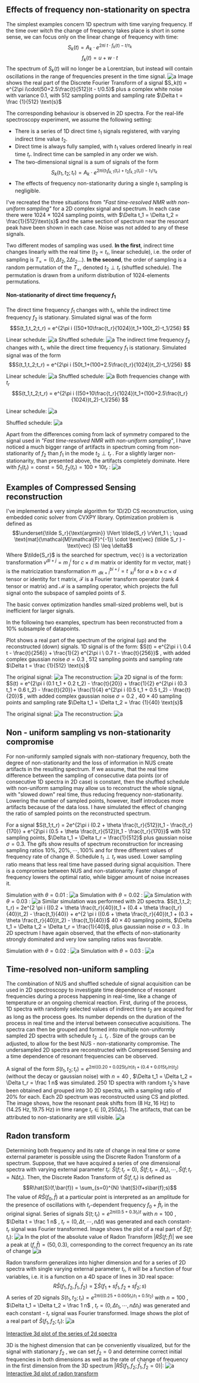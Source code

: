 ## Effects of frequency non-stationarity on spectra

The simplest examples concern 1D spectrum with time varying frequency.
If the time over witch the change of frequency takes place is short in some sense, we can focus only on the linear change of frequency with time:
$$S_k(t) = A_k \cdot e^{2\pi i \ t \cdot f_k(t) - t/\tau_k}$$
$$f_k(t) = u+w \cdot t$$
The spectrum of $S_k(t)$ will no longer be a Lorentzian, but instead will contain oscillations in the range of frequencies present in the time signal.
![a](https://github.com/w-smialek/NMR-signal-analysis/blob/main//1d_nonstat_example.png)
Image shows the real part of the Discrete Fourier Transform of a signal $S_k(t) = e^{2\pi i\cdot(50+2.5\frac{t}{512})t - t/0.5}$ plus a complex white noise with variance 0.1, with 512 sampling points and sampling rate $\Delta t = \frac {1}{512} \text{s}$

The corresponding behaviour is observed in 2D spectra. For the real-life spectroscopy experiment, we assume the following setting:
- There is a series of 1D direct time $t_1$ signals registered, with varying indirect time value $t_2$. 
- Direct time is always fully sampled, with $t_1$ values ordered linearly in real time 
  $t_r$. Indirect time can be sampled in any order we wish.
- The two-dimensional signal is a sum of signals of the form
$$S_k(t_1,t_2; t_r) = A_k \cdot e^{2 \pi i \left(t_1f_{k,1}(t_r)+t_2f_{k,2}(t_r)\right) - t_1/\tau_k}$$
- The effects of frequency non-stationarity during a single $t_1$ sampling is negligible.

I've recreated the three situations from *"Fast time-resolved NMR with non-uniform sampling"* for a 2D complex signal and spectrum.
In each case there were 1024 $\times$ 1024 sampling points, with $\Delta t_1 = \Delta t_2 = \frac{1}{512}\text{s}$ and the same section of spectrum near the resonant peak have been shown in each case. Noise was not added to any of these signals.

Two different modes of sampling was used. 
**In the first**, indirect time changes linearly with the real time ($t_2 \propto t_r$, linear schedule), i.e. the order of sampling is $T_{\propto} = (0, \Delta t_2, 2\Delta t_2 \dots)$. 
**In the second**, the order of sampling is a random permutation of the $T_{\propto}$, denoted $t_2 \perp t_r$ (shuffled schedule). 
The permutation is drawn from a uniform distribution of 1024-elements permutations.

#### Non-stationarity of direct time frequency $f_1$

The direct time frequency $f_1$ changes with $t_r$, while the indirect time frequency $f_2$ is stationary. Simulated signal was of the form
$$S(t_1,t_2;t_r) = e^{2\pi i ((50+10\frac{t_r}{1024})t_1+100t_2)-t_1/256} $$

Linear schedule:
![a](https://github.com/w-smialek/NMR-signal-analysis/blob/main/direct_lin.png)
Shuffled schedule:
![a](https://github.com/w-smialek/NMR-signal-analysis/blob/main/direct_perp.png)
The indirect time frequency $f_2$ changes with $t_r$, while the direct time frequency $f_1$ is stationary. Simulated signal was of the form
$$S(t_1,t_2;t_r) = e^{2\pi i (50t_1+(100+2.5\frac{t_r}{1024})t_2)-t_1/256} $$

Linear schedule:
![a](https://github.com/w-smialek/NMR-signal-analysis/blob/main/indirect_lin.png)
Shuffled schedule:
![a](https://github.com/w-smialek/NMR-signal-analysis/blob/main/indirect_perp.png)
Both frequencies change with $t_r$
$$S(t_1,t_2;t_r) = e^{2\pi i ((50+10\frac{t_r}{1024})t_1+(100+2.5\frac{t_r}{1024})t_2)-t_1/256} $$

Linear schedule:
![a](https://github.com/w-smialek/NMR-signal-analysis/blob/main/both_lin.png)

Shuffled schedule:
![a](https://github.com/w-smialek/NMR-signal-analysis/blob/main/both_perp.png)

Apart from the differences coming from lack of symmetry compared to the signal used in *"Fast time-resolved NMR with non-uniform sampling"*, I have noticed a much bigger range of artifacts in spectrum coming from non-stationarity of $f_2$  than $f_1$ in the mode $t_2 \perp t_r$ . For a slightly larger non-stationarity, than presented above, the artifacts completely dominate. Here with $f_1(t_r)=\text{const} = 50, \ f_2(t_r) = 100 + 10t_r$ :
![a](https://github.com/w-smialek/NMR-signal-analysis/blob/main/indirect_perp_big.png)
## Examples of Compressed Sensing reconstruction
I've implemented a very simple algorithm for 1D/2D CS reconstruction, using embedded conic solver from CVXPY library. Optimization problem is defined as $$\underset{\tilde S_r}{\text{argmin}} \lVert \tilde{S_r} \rVert_1 \ ; \quad \text{mat}(\mathcal{M}\mathcal{F}^{-1}) \cdot \text{vec} (\tilde S_r ) - \text{vec} (S) \leq \delta$$
Where $\tilde{S_r}$ is the searched for spectrum, $\text{vec}(\cdot)$ is a vectorization transformation $v^{di +j} = m_{\ j}^i$ for $c\times d$  m matrix or identity for m vector, $\text{mat}(\cdot)$ is the matricization transformation $m_{\ \ dk+l}^{bi+j} = t_{\ \ kl}^{ij}$ for $a\times b \times c \times d$ tensor or identity for t matrix, $\mathcal{F}$ is a Fourier transform operator (rank 4 tensor or matrix) and $\mathcal{M}$ is a sampling operator, which projects the full signal onto the subspace of sampled points of $S$.

The basic convex optimization handles small-sized problems well, but is inefficient for larger signals.

In the following two examples, spectrum has been reconstructed from a 10% subsample of datapoints.

Plot shows a real part of the spectrum of the original (up) and the reconstructed (down) signals. 
1D signal is of the form: $S(t) = e^{2\pi i \ 0.4 t - \frac{t}{256}} + \frac{1}{2} e^{2\pi i \ 0.7 t - \frac{t}{256}}$ , with added complex gaussian noise $\sigma = 0.3$ , 512 sampling points and sampling rate $\Delta t = \frac {1}{512} \text{s}$

The original signal:
![a](https://github.com/w-smialek/NMR-signal-analysis/blob/main/1d_rec_orig.png)
The reconstruction:
![a](https://github.com/w-smialek/NMR-signal-analysis/blob/main/1d_rec_rec.png)
2D signal is of the form: $S(t) = e^{2\pi i (0.1 t_1 + 0.2 t_2) - \frac{t}{20}} + \frac{1}{2} e^{2\pi i (0.3 t_1 + 0.6 t_2) - \frac{t}{20}}+ \frac{1}{4} e^{2\pi i (0.5 t_1 + 0.5 t_2) - \frac{t}{20}}$ , with added complex gaussian noise $\sigma = 0.2$ , $40\times 40$ sampling points and sampling rate $\Delta t_1 = \Delta t_2 = \frac {1}{40} \text{s}$

The original signal:
![a](https://github.com/w-smialek/NMR-signal-analysis/blob/main/2d_rec_orig1.png)
The reconstruction:
![a](https://github.com/w-smialek/NMR-signal-analysis/blob/main/2d_rec_rec1.png)
## Non - uniform sampling vs non-stationarity compromise

For non-uniformly sampled signals with non-stationary frequency, both the degree of non-stationarity and the loss of information in NUS create artifacts in the resulting spectrum.
If we assume, that the real time difference between the sampling of consecutive data points (or of consecutive 1D spectra in 2D case) is constant, then 
the shuffled schedule with non-uniform sampling may allow us to reconstruct the whole signal, with "slowed down" real time, thus reducing frequency non-stationarity.
Lowering the number of sampled points, however, itself introduces more artifacts because of the data loss.
I have simulated the effect of changing the ratio of sampled points on the reconstructed spectrum.

For a signal $S(t_1;t_r) = 2e^{2\pi i (0.2 + \theta \frac{t_r}{512})t_1 - \frac{t_r}{170}} + e^{2\pi i (0.5 + \theta \frac{t_r}{512})t_1 - \frac{t_r}{170}}$ with 512 sampling points, $\Delta t_1 = \Delta t_r = \frac{1}{512}$ plus gaussian noise $\sigma = 0.3$. The gifs show results of spectrum reconstruction for increasing sampling ratios $10\%, \ 20 \%, \cdots, 100\%$ and for three different values of frequency rate of change $\theta$. Schedule $t_1 \perp t_r$ was used. Lower sampling ratio means that less real time have passed during signal acquisition.
There is a compromise between NUS and non-stationarity. Faster change of frequency lowers the optimal ratio, while bigger amount of noise increases it. 

Simulation with $\theta = 0.01$ : 
![a](https://github.com/w-smialek/NMR-signal-analysis/blob/main/1d_compromise_1.gif)
Simulation with $\theta = 0.02$ : 
![a](https://github.com/w-smialek/NMR-signal-analysis/blob/main/1d_compromise_2.gif)
Simulation with $\theta = 0.03$ : 
![a](https://github.com/w-smialek/NMR-signal-analysis/blob/main/1d_compromise_3_1.gif)
Similar simulation was performed with 2D spectra.
$S(t_1,t_2; t_r) = 2e^{2 \pi i ((0.2 + \theta \frac{t_r}{40})t_1 + (0.4 + \theta \frac{t_r}{40})t_2) - \frac{t_1}{40}} + e^{2 \pi i ((0.6 + \theta \frac{t_r}{40})t_1 + (0.3 + \theta \frac{t_r}{40})t_2) - \frac{t_1}{40}}$
$40\times40$ sampling points, $\Delta t_1 = \Delta t_2 = \Delta t_r = \frac{1}{40}$, plus gaussian noise $\sigma = 0.3$ .
In 2D spectrum I have again observed, that the effects of non-stationarity strongly dominated and very low sampling ratios was favorable.

Simulation with $\theta = 0.02$ :
![a](https://github.com/w-smialek/NMR-signal-analysis/blob/main/2d_compromise_2.gif)
Simulation with $\theta = 0.03$ :
![a](https://github.com/w-smialek/NMR-signal-analysis/blob/main/2d_compromise_3.gif)
## Time-resolved non-uniform sampling

The combination of NUS and shuffled schedule of signal acquisition can be used in 2D spectroscopy to investigate time dependence of resonant frequencies during a process happening in real-time, like a change of temperature or an ongoing chemical reaction.
First, during of the process, 1D spectra with randomly selected values of indirect time $t_2$ are acquired for as long as the process goes. Its number depends on the duration of the process in real time and the interval between consecutive acquisitions.
The spectra can then be grouped and formed into multiple non-uniformly sampled 2D spectra with schedule $t_2 \perp t_r$ . Size of the groups can be adjusted, to allow for the best NUS - non-stationarity compromise. The undersampled 2D spectra are reconstructed with Compressed Sensing and a time dependence of resonant frequencies can be observed.

A signal of the form $S(t_1,t_2;t_r) = e^{2 \pi i ((0.20+0.025 t_r/n)t_1 + (0.4+0.015t_r/n)t_2)}$ (without the decay or gaussian noise) with $n=40$ , $\Delta t_1 = \Delta t_2 = \Delta t_r = \frac 1 n$ was simulated. 250 1D spectra with random $t_2$'s have been obtained and grouped into 30 2D spectra, with a sampling ratio of 20% for each.
Each 2D spectrum was reconstructed using CS and plotted. The image shows, how the resonant peak shifts from $(8 \ \text{Hz},16 \ \text{Hz})$ to $(14.25 \ \text{Hz}, 19.75 \ \text{Hz})$ in time range $t_r \in [0,250 \Delta t_r]$. The artifacts, that can be attributed to non-stationarity are still visible.
![a](https://github.com/w-smialek/NMR-signal-analysis/blob/main/2d_TS1.gif)

## Radon transform

Determining both frequency and its rate of change in real time or some external parameter is possible using the Discrete Radon Transform of a spectrum. Suppose, that we have acquired a series of one dimensional spectra with varying external parameter $t_r$: $\hat{S}(f;t_r=0), \ \hat{S}(f;t_r=\Delta t_r), \cdots, \hat{S}(f;t_r=N\Delta t_r)$.
Then, the Discrete Radon Transform of $\hat{S}(f,t_r)$ is defined as
$$R\hat{S}(f,\bar{f}) = \sum_{s=0}^{N} \hat{S}(f+s\bar{f};s)$$
The value of $R\hat{S}(f_0,\bar{f})$ at a particular point is interpreted as an amplitude for the presence of oscillations with $t_r$-dependent frequency $f_0+\bar{f}t_r$ in the original signal.
Series of signals $S(t;t_r) = e^{2\pi i (0.5+0.3t_r) t}$ with $n=100$ , $\Delta t = \frac 1 n$ , $t_r = (0,\Delta t, \cdots, n \Delta t)$ was generated and each constant-$t_r$ signal was Fourier transformed. Image shows the plot of a real part of $\hat{S}(f;t_r)$:
![a](https://github.com/w-smialek/NMR-signal-analysis/blob/main//ft_series_1d.png)
In the plot of the absolute value of Radon Transform $|R\hat{S}(f;\bar{f})|$ we see a peak at $(f,\bar{f}) = (50,0.3)$, corresponding to the correct frequency an its rate of change
![a](https://github.com/w-smialek/NMR-signal-analysis/blob/main//rt_1d.png)

Radon transform generalizes into higher dimension and for a series of 2D spectra with single varying external parameter $t_r$, it will be a function of four variables, i.e. it is a function on a 4D space of lines in 3D real space:
$$R\hat{S}(f_1,f_2,\bar{f}_1,\bar{f}_2) = \sum \hat{S}(f_1+s\bar{f}_1,f_2+s\bar{f}_2;s)$$
A series of 2D signals $S(t_1,t_2;t_r) = e^{2\pi i ((0.25+0.005t_r)t_1 + 0.5 t_2)}$ with $n=100$ , $\Delta t_1 = \Delta t_2 = \frac 1 n$ , $t_r = (0,\Delta t_1, \cdots, n \Delta t_1)$ was generated and each constant - $t_r$ signal was Fourier transformed. 
Image shows the plot of a real part of $\hat{S}(f_1,f_2;t_r)$:
![a](https://github.com/w-smialek/NMR-signal-analysis/blob/main//ft_series_2d.png)

[Interactive 3d plot of the series of 2d spectra](https://raw.githack.com/w-smialek/NMR-signal-analysis/main/ft_series_2d.html)

3D is the highest dimension that can be conveniently visualized, but
for the signal with stationary $f_2$ , we can set $\bar{f}_2=0$ and determine correct initial frequencies in both dimensions as well as the rate of change of frequency in the first dimension from the 3D spectrum $|R\hat{S}(f_1,f_2;\bar{f}_1,\bar{f}_2 = 0)|$:
![a](https://github.com/w-smialek/NMR-signal-analysis/blob/main//rt_density.png)
[Interactive 3d plot of radon transform](https://raw.githack.com/w-smialek/NMR-signal-analysis/main/rt_density.html)
